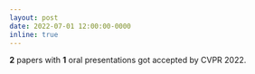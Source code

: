 ```yaml
---
layout: post
date: 2022-07-01 12:00:00-0000
inline: true
---
```


**2** papers with **1** oral presentations got accepted by CVPR 2022.
